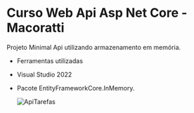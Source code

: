 # Curso Web Api Asp Net Core - Macoratti

Projeto Minimal Api utilizando armazenamento em memória.

- Ferramentas utilizadas
- Visual Studio 2022
- Pacote EntityFrameworkCore.InMemory.
  

  ![ApiTarefas](https://github.com/SebastiaoTrindade/ApiTarefas/assets/53792748/4456b940-ef8d-4482-85c3-0eafa140fb4c)
